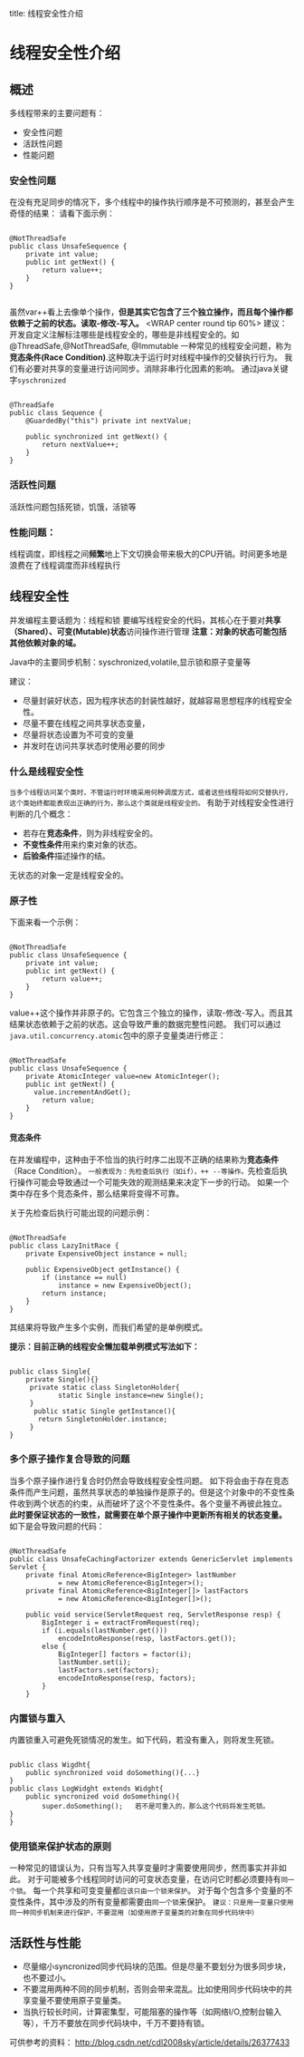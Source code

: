 title: 线程安全性介绍 

#  线程安全性介绍 
##  概述 
多线程带来的主要问题有：
  * 安全性问题
  * 活跃性问题
  * 性能问题
###  安全性问题 

在没有充足同步的情况下，多个线程中的操作执行顺序是不可预测的，甚至会产生奇怪的结果：
请看下面示例：
```

@NotThreadSafe
public class UnsafeSequence {
    private int value;
    public int getNext() {
        return value++;
    }
}


```
虽然var++看上去像单个操作，**但是其实它包含了三个独立操作，而且每个操作都依赖于之前的状态。读取-修改-写入。**
<WRAP center round tip 60%>
建议：开发自定义注解标注哪些是线程安全的，哪些是非线程安全的。如@ThreadSafe,@NotThreadSafe, @Immutable
</WRAP>
一种常见的线程安全问题，称为**竞态条件(Race Condition)**.这种取决于运行时对线程中操作的交替执行行为。
我们有必要对共享的变量进行访问同步。消除非串行化因素的影响。
通过java关键字` syschronized `
```

@ThreadSafe
public class Sequence {
    @GuardedBy("this") private int nextValue;

    public synchronized int getNext() {
        return nextValue++;
    }
}

```

###  活跃性问题 
活跃性问题包括死锁，饥饿，活锁等
###  性能问题： 
线程调度，即线程之间**频繁**地上下文切换会带来极大的CPU开销。时间更多地是浪费在了线程调度而非线程执行
##  线程安全性 
并发编程主要话题为：线程和锁
要编写线程安全的代码，其核心在于要对**共享（Shared）、可变(Mutable)状态**访问操作进行管理
**注意：对象的状态可能包括其他依赖对象的域。**

Java中的主要同步机制：syschronized,volatile,显示锁和原子变量等

建议：
  * 尽量封装好状态，因为程序状态的封装性越好，就越容易思想程序的线程安全性。
  * 尽量不要在线程之间共享状态变量，
  * 尽量将状态设置为不可变的变量
  * 并发时在访问共享状态时使用必要的同步
###  什么是线程安全性 
` 当多个线程访问某个类时，不管运行时环境采用何种调度方式，或者这些线程将如何交替执行，这个类始终都能表现出正确的行为，那么这个类就是线程安全的。 `
有助于对线程安全性进行判断的几个概念：
  * 若存在**竞态条件**，则为非线程安全的。
  * **不变性条件**用来约束对象的状态。
  * **后验条件**描述操作的结。

无状态的对象一定是线程安全的。

###  原子性 
下面来看一个示例：
```

@NotThreadSafe
public class UnsafeSequence {
    private int value;
    public int getNext() {
        return value++;
    }
}

```
value++这个操作并非原子的。它包含三个独立的操作，读取-修改-写入。而且其结果状态依赖于之前的状态。这会导致严重的数据完整性问题。
我们可以通过` java.util.concurrency.atomic `包中的原子变量类进行修正：
```

@NotThreadSafe
public class UnsafeSequence {
    private AtomicInteger value=new AtomicInteger();
    public int getNext() {
      value.incrementAndGet();
        return value;
    }
}

```
####  竞态条件 
在并发编程中，这种由于不恰当的执行时序二出现不正确的结果称为**竞态条件**（Race Condition）。
` 一般表现为：先检查后执行（如if），++ --等操作。 `先检查后执行操作可能会导致通过一个可能失效的观测结果来决定下一步的行动。
如果一个类中存在多个竞态条件，那么结果将变得不可靠。

关于先检查后执行可能出现的问题示例：
```

@NotThreadSafe
public class LazyInitRace {
    private ExpensiveObject instance = null;

    public ExpensiveObject getInstance() {
        if (instance == null)
            instance = new ExpensiveObject();
        return instance;
    }
}

```
其结果将导致产生多个实例，而我们希望的是单例模式。


**提示：目前正确的线程安全懒加载单例模式写法如下：**
```

public class Single{
	private Single(){}
 	 private static class SingletonHolder{
    		static Single instance=new Single();
 	 }
      public static Single getInstance(){ 
       return SingletonHolder.instance;
     }
}

```
###  多个原子操作复合导致的问题 
当多个原子操作进行复合时仍然会导致线程安全性问题。
如下将会由于存在竞态条件而产生问题，虽然共享状态的单独操作是原子的。但是这个对象中的不变性条件收到两个状态的约束，从而破坏了这个不变性条件。各个变量不再彼此独立。
**此时要保证状态的一致性，就需要在单个原子操作中更新所有相关的状态变量。**
如下是会导致问题的代码：
```

@NotThreadSafe
public class UnsafeCachingFactorizer extends GenericServlet implements Servlet {
    private final AtomicReference<BigInteger> lastNumber
            = new AtomicReference<BigInteger>();
    private final AtomicReference<BigInteger[]> lastFactors
            = new AtomicReference<BigInteger[]>();

    public void service(ServletRequest req, ServletResponse resp) {
        BigInteger i = extractFromRequest(req);
        if (i.equals(lastNumber.get()))
            encodeIntoResponse(resp, lastFactors.get());
        else {
            BigInteger[] factors = factor(i);
            lastNumber.set(i);
            lastFactors.set(factors);
            encodeIntoResponse(resp, factors);
        }
    }

```
###  内置锁与重入 
内置锁重入可避免死锁情况的发生。如下代码，若没有重入，则将发生死锁。
```

public class Wigdht{
	public synchronized void doSomething(){...}
}
public class LogWidght extends Widght{
	public syncronized void doSomething(){
		super.doSomething();   若不是可重入的，那么这个代码将发生死锁。
}
}

```
###  使用锁来保护状态的原则 
一种常见的错误认为，只有当写入共享变量时才需要使用同步，然而事实并非如此。
对于可能被多个线程同时访问的可变状态变量，在访问它时都必须要持有` 同一个锁 `。
每一个共享和可变变量都` 应该只由一个锁来保护 `。
对于每个包含多个变量的不变性条件，其中涉及的所有变量都需要由` 同一个锁 `来保护。
` 建议：只是用一变量只使用同一种同步机制来进行保护，不要混用（如使用原子变量类的对象在同步代码块中） `
##  活跃性与性能 
  * 尽量缩小syncronized同步代码块的范围。但是尽量不要划分为很多同步块，也不要过小。
  * 不要混用两种不同的同步机制，否则会带来混乱。比如使用同步代码块中的共享变量不要使用原子变量类。
  * 当执行较长时间，计算密集型，可能阻塞的操作等（如网络I/O,控制台输入等），千万不要放在同步代码块中，千万不要持有锁。

可供参考的资料：
http://blog.csdn.net/cdl2008sky/article/details/26377433